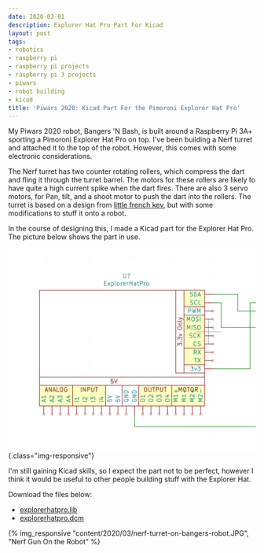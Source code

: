 ```yaml
---
date: 2020-03-01
description: Explorer Hat Pro Part For Kicad
layout: post
tags:
- robotics
- raspberry pi
- raspberry pi projects
- raspberry pi 3 projects
- piwars
- robot building
- kicad
title: 'Piwars 2020: Kicad Part For the Pimoroni Explorer Hat Pro'
---
```

My Piwars 2020 robot, Bangers 'N Bash, is built around a Raspberry Pi 3A+ sporting a Pimoroni Explorer Hat Pro on top. I've been building a Nerf turret and attached it to the top of the robot. However, this comes with some electronic considerations.

The Nerf turret has two counter rotating rollers, which compress the dart and fling it through the turret barrel. The motors for these rollers are likely to have quite a high current spike when the dart fires. There are also 3 servo motors, for Pan, tilt, and a shoot motor to push the dart into the rollers. The turret is based on a design from [little french kev](https://www.littlefrenchkev.com/bluetooth-nerf-turret), but with some modifications to stuff it onto a robot.

In the course of designing this, I made a Kicad part for the Explorer Hat Pro. The picture below shows the part in use.

![Picture Of Explorer Hat Kicad Part](/assets/kicad-library-parts/explorerhatpro.png){.class="img-responsive"}

I'm still gaining Kicad skills, so I expect the part not to be perfect, however I think it would be useful to other people building stuff with the Explorer Hat.

Download the files below:

* [explorerhatpro.lib](/assets/kicad-library-parts/explorerhatpro.lib)
* [explorerhatpro.dcm](/assets/kicad-library-parts/explorerhatpro.dcm)

{% img_responsive "content/2020/03/nerf-turret-on-bangers-robot.JPG", "Nerf Gun On the Robot" %}
